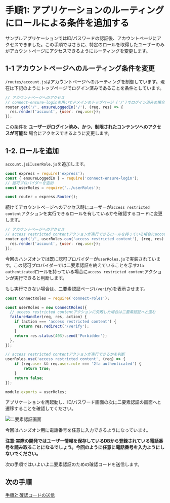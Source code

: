 # 手順1: アプリケーションのルーティングにロールによる条件を追加する

サンプルアプリケーションではID/パスワードの認証後、アカウントページにアクセスできました。この手順ではさらに、特定のロールを取得したユーザーのみがアカウントページにアクセスできるようにルーティングを変更します。

## 1-1 アカウントページへのルーティング条件を変更

`/routes/account.js`はアカウントページへのルーティングを制御しています。現在は下記のようにトップページでログイン済みであることを条件としています。

```js
// アカウントページへのアクセス
// connect-ensure-loginを用いてドメインのトップページ ('/')でログイン済みの場合にaccountを表示
router.get('/', ensureLoggedIn('/'), (req, res) => {
  res.render('account', {user: req.user});
});
```

この条件を __ユーザーがログイン済み、かつ、制限されたコンテンツへのアクセスが可能な__ 場合にアクセスできるように変更します。

## 1-2. ロールを追加

`account.js`に`userRole.js`を追加します。

```js
const express = require('express');
const { ensureLoggedIn } = require('connect-ensure-login');
// 認可プロバイダーを追加
const userRoles = require('../userRoles');

const router = express.Router();
```

続けてアカウントページへのアクセス時にユーザーが`access restricted content`アクションを実行できるロールを有しているかを確認するコードに変更します。

```js
// アカウントページへのアクセス
// access restricted contentアクションが実行できるロールを持っている場合にaccountを表示
router.get('/', userRoles.can('access restricted content'), (req, res) => {
  res.render('account', {user: req.user});
});
```

今回のハンズオンでは既に認可プロバイダーが`userRoles.js`で実装されています。この認可プロバイダーでは二要素認証を終えていることを示す`2fa authenticated`ロールを持っている場合に`access restricted content`アクションが実行できると判断します。

もし実行できない場合は、二要素認証ページ(`/verify`)を表示させます。

```js
const ConnectRoles = require('connect-roles');

const userRoles = new ConnectRoles({
  // access restricted contentアクションに失敗した場合は二要素認証へと進む
  failureHandler(req, res, action) {
    if (action === 'access restricted content') {
      return res.redirect('/verify');
    }
    return res.status(403).send('Forbidden');
  },
});

// access restricted contentアクションが実行できるかを判断
userRoles.use('access restricted content', (req) => {
    if (req.user && req.user.role === '2fa authenticated') {
        return true;
    }
    return false;
});

module.exports = userRoles;
```

アプリケーションを再起動し、ID/パスワード画面の次に二要素認証の画面へと遷移することを確認してください。

![二要素認証画面](../assets/02-verification.png)

今回はハンズオン用に電話番号を任意に入力できるようになっています。

__注意:実際の開発ではユーザー情報を保存しているDBから登録されている電話番号を読み取ることになるでしょう。今回のように任意に電話番号を入力ようにしないでください。__

次の手順ではいよいよ二要素認証のための確認コードを送信します。

## 次の手順

[手順2: 確認コードの送信](02-Send-Verification-Code.md)